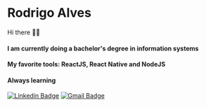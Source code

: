 # Rodrigo Alves

Hi there 👋🏻

#### I am currently doing a bachelor's degree in information systems

#### My favorite tools: ReactJS, React Native and NodeJS

#### Always learning



[![Linkedin Badge](https://img.shields.io/badge/-Rodrigo%20Alves-blue?style=flat-square&logo=Linkedin&logoColor=white&link=https://www.linkedin.com/in/rodrigo-alves-dev/)](https://www.linkedin.com/in/rodrigo-alves-dev/) 
[![Gmail Badge](https://img.shields.io/badge/-rodrigoalvesbrasileiro@gmail.com-red?style=flat-square&logo=Gmail&logoColor=white&link=mailto:rodrigoalvesbrasileiro@gmail.com)](mailto:rodrigoalvesbrasileiro@gmail.com)
